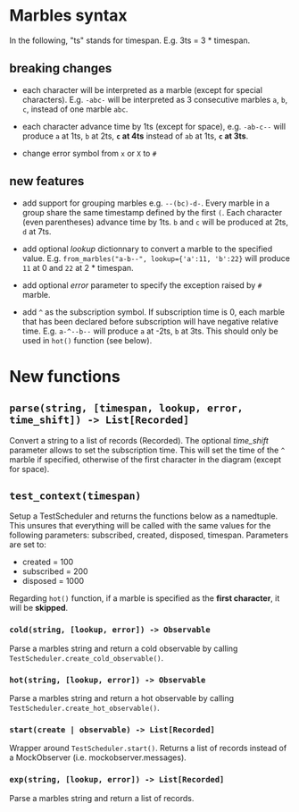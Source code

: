 
# Marbles syntax
In the following, "ts" stands for timespan. E.g. 3ts = 3 * timespan. 

## breaking changes
- each character will be interpreted as a marble (except for special characters). E.g. `-abc-` will be interpreted as 3 consecutive marbles `a`, `b`, `c`, instead of one marble `abc`.

- each character advance time by 1ts (except for space), e.g. `-ab-c--` will produce `a` at 1ts, `b` at 2ts, **`c` at 4ts** instead of `ab` at 1ts, **`c` at 3ts**.

- change error symbol from `x` or `X` to `#`

## new features

- add support for grouping marbles e.g. `--(bc)-d-`. Every marble in a group share the same timestamp defined by the first `(`. Each character (even parentheses) advance time by 1ts. `b` and `c` will be produced at 2ts, `d` at 7ts.

- add optional *lookup* dictionnary to convert a marble to the specified value. E.g. `from_marbles("a-b--", lookup={'a':11, 'b':22}` will produce `11` at 0 and `22` at 2 * timespan.

- add optional *error* parameter to specify the exception raised by `#` marble.

- add `^` as the subscription symbol. If subscription time is 0, each marble that has been declared before subscription will have negative relative time. E.g. `a-^--b--` will produce `a` at -2ts, `b` at 3ts. This should only be used in `hot()` function (see below).


# New functions
## `parse(string, [timespan, lookup, error, time_shift]) -> List[Recorded]`
Convert a string to a list of records (Recorded). The optional *time_shift* parameter allows to set the subscription time. This will set the time of the `^` marble if specified, otherwise of the first character in the diagram (except for space). 

## `test_context(timespan)`
Setup a TestScheduler and returns the functions below as a namedtuple. This unsures that everything will be called with the same values for the following parameters: subscribed, created, disposed, timespan. Parameters are set to:
- created = 100
- subscribed = 200
- disposed = 1000

Regarding `hot()` function, if a marble is specified as the **first character**, it will be **skipped**.

### `cold(string, [lookup, error]) -> Observable`
Parse a marbles string and return a cold observable by calling `TestScheduler.create_cold_observable()`.

### `hot(string, [lookup, error]) -> Observable`
Parse a marbles string and return a hot observable by calling `TestScheduler.create_hot_observable()`.

### `start(create | observable) -> List[Recorded]`
Wrapper around `TestScheduler.start()`. Returns a list of records instead of a MockObserver (i.e. mockobserver.messages).

### `exp(string, [lookup, error]) -> List[Recorded]`
Parse a marbles string and return a list of records.

